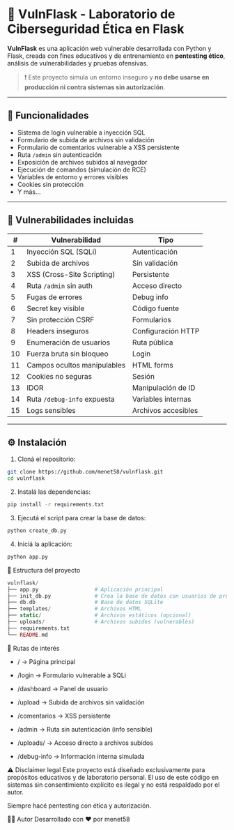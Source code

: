 # 🧠 VulnFlask - Laboratorio de Ciberseguridad Ética en Flask

**VulnFlask** es una aplicación web vulnerable desarrollada con Python y Flask, creada con fines educativos y de entrenamiento en **pentesting ético**, análisis de vulnerabilidades y pruebas ofensivas.

> ❗ Este proyecto simula un entorno inseguro y **no debe usarse en producción ni contra sistemas sin autorización**.

---

## 🚀 Funcionalidades

- Sistema de login vulnerable a inyección SQL
- Formulario de subida de archivos sin validación
- Formulario de comentarios vulnerable a XSS persistente
- Ruta `/admin` sin autenticación
- Exposición de archivos subidos al navegador
- Ejecución de comandos (simulación de RCE)
- Variables de entorno y errores visibles
- Cookies sin protección
- Y más...

---

## 🧪 Vulnerabilidades incluidas

| #  | Vulnerabilidad                  | Tipo               |
|----|--------------------------------|--------------------|
| 1  | Inyección SQL (SQLi)           | Autenticación      |
| 2  | Subida de archivos             | Sin validación     |
| 3  | XSS (Cross-Site Scripting)     | Persistente        |
| 4  | Ruta `/admin` sin auth         | Acceso directo     |
| 5  | Fugas de errores               | Debug info         |
| 6  | Secret key visible             | Código fuente      |
| 7  | Sin protección CSRF            | Formularios        |
| 8  | Headers inseguros              | Configuración HTTP |
| 9  | Enumeración de usuarios        | Ruta pública       |
| 10 | Fuerza bruta sin bloqueo       | Login              |
| 11 | Campos ocultos manipulables    | HTML forms         |
| 12 | Cookies no seguras             | Sesión             |
| 13 | IDOR                           | Manipulación de ID |
| 14 | Ruta `/debug-info` expuesta    | Variables internas |
| 15 | Logs sensibles                 | Archivos accesibles|

---

## ⚙️ Instalación

1. Cloná el repositorio:

```bash
git clone https://github.com/menet58/vulnflask.git
cd vulnflask
```
2. Instalá las dependencias:
```bash
pip install -r requirements.txt
```
3. Ejecutá el script para crear la base de datos:
```bash
python create_db.py
```
4. Iniciá la aplicación:
```bash
python app.py
```
📂 Estructura del proyecto
```php
vulnflask/
├── app.py                  # Aplicación principal
├── init_db.py              # Crea la base de datos con usuarios de prueba
├── db.db                   # Base de datos SQLite
├── templates/              # Archivos HTML
├── static/                 # Archivos estáticos (opcional)
├── uploads/                # Archivos subidos (vulnerables)
├── requirements.txt
└── README.md
```
📍 Rutas de interés
- / → Página principal

- /login → Formulario vulnerable a SQLi

- /dashboard → Panel de usuario

- /upload → Subida de archivos sin validación

- /comentarios → XSS persistente

- /admin → Ruta sin autenticación (info sensible)
  
- /uploads/<archivo> → Acceso directo a archivos subidos

- /debug-info → Información interna simulada

⚠️ Disclaimer legal
Este proyecto está diseñado exclusivamente para propósitos educativos y de laboratorio personal.
El uso de este código en sistemas sin consentimiento explícito es ilegal y no está respaldado por el autor.

Siempre hacé pentesting con ética y autorización.


👨‍💻 Autor
Desarrollado con ❤️ por menet58
